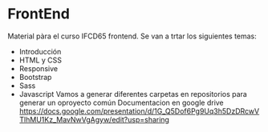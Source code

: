 # FrontEnd
Material pàra el curso IFCD65 frontend.
Se van a trtar los siguientes temas:
* Introducción
* HTML y CSS
* Responsive
* Bootstrap
* Sass
* Javascript
Vamos a generar diferentes carpetas en repositorios para generar un oproyecto común
Documentacion en google drive 
https://docs.google.com/presentation/d/1G_Q5Dof6Pg9Uq3h5DzDRcwVTlhMU1Kz_MavNwVgAgyw/edit?usp=sharing

